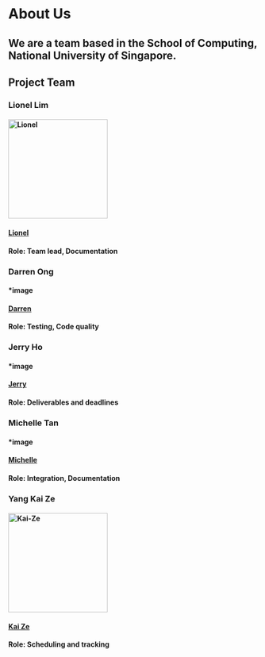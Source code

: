 # About Us

## We are a team based in the School of Computing, National University of Singapore.

## Project Team

### Lionel Lim
#### <a href="https://imgbb.com/"><img src="https://i.ibb.co/854wkQk/Lionel.jpg" alt="Lionel" height="200" width="200"></a>
#### [Lionel](https://github.com/lionlim97)
#### Role: Team lead, Documentation


### Darren Ong
#### *image
#### [Darren](https://github.com/darrenoje)
#### Role: Testing, Code quality

### Jerry Ho
#### *image
#### [Jerry](https://github.com/hwbjerry)
#### Role: Deliverables and deadlines

### Michelle Tan
#### *image
#### [Michelle](https://github.com/0325961)
#### Role: Integration, Documentation

### Yang Kai Ze
#### <a href="https://ibb.co/DL3q2zv"><img src="https://i.ibb.co/4JBQrKX/Kai-Ze.jpg" alt="Kai-Ze" height="200" width="200"></a>
#### [Kai Ze](https://github.com/Krazzen)
#### Role: Scheduling and tracking


